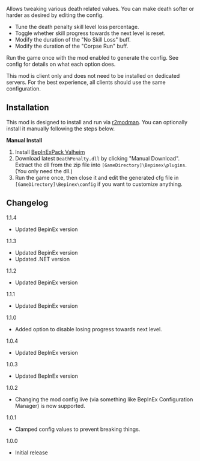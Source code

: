 Allows tweaking various death related values. You can make death softer or harder as desired by editing the config.

* Tune the death penalty skill level loss percentage.
* Toggle whether skill progress towards the next level is reset.
* Modify the duration of the "No Skill Loss" buff.
* Modify the duration of the "Corpse Run" buff.

Run the game once with the mod enabled to generate the config. See config for details on what each option does.

This mod is client only and does not need to be installed on dedicated servers. For the best experience, all clients should use the same configuration.

## Installation
This mod is designed to install and run via [r2modman](https://thunderstore.io/package/ebkr/r2modman/). You can optionally install it manually following the steps below.

**Manual Install**
1. Install [BepInExPack Valheim](https://valheim.thunderstore.io/package/denikson/BepInExPack_Valheim/)
2. Download latest ``DeathPenalty.dll`` by clicking "Manual Download". Extract the dll from the zip file into ``[GameDirectory]\Bepinex\plugins``. (You only need the dll.)
3. Run the game once, then close it and edit the generated cfg file in ``[GameDirectory]\Bepinex\config`` if you want to customize anything.

## Changelog

1.1.4

* Updated BepinEx version

1.1.3

* Updated BepinEx version
* Updated .NET version

1.1.2

* Updated BepinEx version

1.1.1

* Updated BepinEx version

1.1.0

* Added option to disable losing progress towards next level.

1.0.4

* Updated BepInEx version

1.0.3

* Updated BepInEx version

1.0.2

* Changing the mod config live (via something like BepInEx Configuration Manager) is now supported.

1.0.1

* Clamped config values to prevent breaking things.

1.0.0

* Initial release
